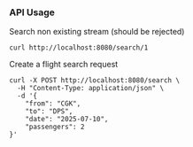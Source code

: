 ### API Usage 

Search non existing stream (should be rejected)
```curl
curl http://localhost:8080/search/1
```

Create a flight search request
```curl
curl -X POST http://localhost:8080/search \
  -H "Content-Type: application/json" \
  -d '{
    "from": "CGK",
    "to": "DPS",
    "date": "2025-07-10",
    "passengers": 2
}'
```
